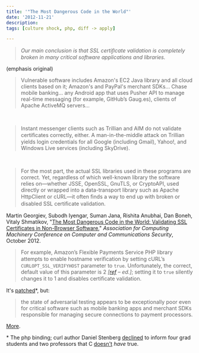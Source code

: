 ```yaml
---
title: '"The Most Dangerous Code in the World"'
date: '2012-11-21'
description:
tags: [culture shock, php, diff -> apply]

---
```

>_Our main conclusion is that SSL certiﬁcate validation is completely broken in many critical software applications and libraries._

(emphasis original)

> Vulnerable software includes Amazon's EC2 Java library and all cloud clients 
> based on it; 
> Amazon's and PayPal's merchant SDKs... 
> Chase mobile banking... 
> any Android app that uses Pusher API to manage real-time messaging (for 
> example, GitHub’s Gaug.es), clients of Apache ActiveMQ servers...  

&nbsp;

> Instant messenger clients such as Trillian and AIM do not validate 
> certiﬁcates correctly, either. 
> A man-in-the-middle attack on Trillian yields login credentials for all 
> Google (including Gmail), Yahoo!, and Windows Live services (including 
> SkyDrive).

&nbsp;

>For the most part, the actual SSL libraries used in these programs are correct. Yet, regardless of which well-known library the software relies on—whether JSSE, OpenSSL, GnuTLS, or CryptoAPI, used directly or wrapped into a data-transport library such as Apache HttpClient or cURL—it often ﬁnds a way to end up with broken or disabled SSL certiﬁcate validation.

Martin Georgiev, Subodh Iyengar, Suman Jana, Rishita Anubhai, Dan Boneh, Vitaly Shmatikov, "[The Most Dangerous Code in the World: Validating SSL Certificates in Non-Browser Software](http://www.cs.utexas.edu/~shmat/shmat_ccs12.pdf)," _Association for Computing Machinery Conference on Computer and Communications Security_, October 2012.

>For example, Amazon’s Flexible Payments Service PHP library attempts to enable hostname veriﬁcation by setting cURL’s `CURLOPT_SSL_VERIFYHOST` parameter to `true`. Unfortunately, the correct, default value of this parameter is 2 _[[ref](http://php.net/manual/en/function.curl-setopt.php) &ndash; ed.]_; setting it to `true` silently changes it to 1 and disables certiﬁcate validation.

It's [patched](http://comments.gmane.org/gmane.comp.php.devel/76531)*, but: 

>the state of adversarial testing appears to be exceptionally poor even for critical software such as mobile banking apps and merchant SDKs responsible for managing secure connections to payment processors.

[More](http://daniel.haxx.se/blog/2012/10/04/ssl-verification-still-often-disabled/).

\* The php binding; curl author Daniel Stenberg [declined](http://daniel.haxx.se/blog/2012/10/25/libcurl-claimed-to-be-dangerous/) to inform four grad students and two professors that C [doesn't](https://github.com/bagder/curl/blob/7d4ed0b10e66f5a4bf8d215be50acfa81f02a3dd/lib/setup_once.h#L280) _have_ true.

